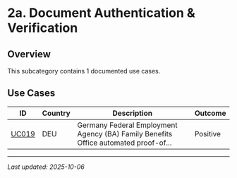 # 2a. Document Authentication & Verification

## Overview

This subcategory contains 1 documented use cases.

## Use Cases

| ID | Country | Description | Outcome |
|----|---------|-------------|---------|
| [UC019](UC019.md) | DEU | Germany Federal Employment Agency (BA) Family Benefits Office automated proof-of... | Positive |

---
*Last updated: 2025-10-06*
